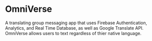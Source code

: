 # OmniVerse
A translating group messaging app that uses Firebase Authentication, Analytics, and Real Time Database, as well as Google Translate API.
OmniVerse allows users to text regardless of thier native language.
